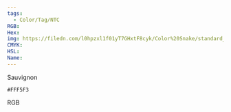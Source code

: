 ```yaml
---
tags:
  - Color/Tag/NTC
RGB:
Hex:
img: https://filedn.com/l0hpzxl1f01yT7GHxtF8cyk/Color%20Snake/standard_csv_to_svg/%23/FFF5F3.svg
CMYK:
HSL:
Name:
---
```

Sauvignon
```palette
#FFF5F3
```
RGB
